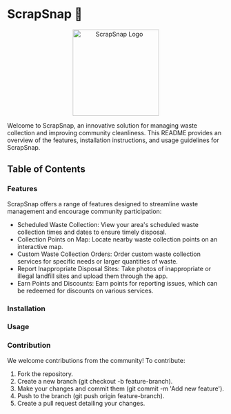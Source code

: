 # ScrapSnap 👋

<p align="center">
  <img src="https://yourimageurl.com/scrapsnap-logo.png" alt="ScrapSnap Logo" width="200"/>
</p>

Welcome to ScrapSnap, an innovative solution for managing waste collection and improving community cleanliness. This README provides an overview of the features, installation instructions, and usage guidelines for ScrapSnap.

## Table of Contents

### Features
ScrapSnap offers a range of features designed to streamline waste management and encourage community participation:

- Scheduled Waste Collection: View your area's scheduled waste collection times and dates to ensure timely disposal.
- Collection Points on Map: Locate nearby waste collection points on an interactive map.
- Custom Waste Collection Orders: Order custom waste collection services for specific needs or larger quantities of waste.
- Report Inappropriate Disposal Sites: Take photos of inappropriate or illegal landfill sites and upload them through the app.
- Earn Points and Discounts: Earn points for reporting issues, which can be redeemed for discounts on various services.

### Installation

### Usage

### Contribution
We welcome contributions from the community! To contribute:

1. Fork the repository.
2. Create a new branch (git checkout -b feature-branch).
3. Make your changes and commit them (git commit -m 'Add new feature').
4. Push to the branch (git push origin feature-branch).
5. Create a pull request detailing your changes.
